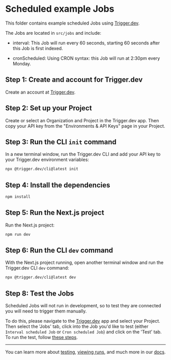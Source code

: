 # Scheduled example Jobs

This folder contains example scheduled Jobs using [Trigger.dev](https://trigger.dev).

The Jobs are located in `src/jobs` and include:

- interval: This Job will run every 60 seconds, starting 60 seconds after this Job is first indexed.

- cronScheduled: Using CRON syntax: this Job will run at 2:30pm every Monday.

## **Step 1:** Create and account for Trigger.dev

Create an account at [Trigger.dev](https://trigger.dev).

## **Step 2:** Set up your Project

Create or select an Organization and Project in the Trigger.dev app. Then copy your API key from the "Environments & API Keys" page in your Project.

## **Step 3:** Run the CLI `init` command

In a new terminal window, run the Trigger.dev CLI and add your API key to your Trigger.dev environment variables:

```bash
npx @trigger.dev/cli@latest init
```

## **Step 4:** Install the dependencies

```bash
npm install
```

## **Step 5:** Run the Next.js project

Run the Next.js project:

```bash
npm run dev
```

## **Step 6:** Run the CLI `dev` command

With the Next.js project running, open another terminal window and run the Trigger.dev CLI `dev` command:

```bash
npx @trigger.dev/cli@latest dev
```

## **Step 8:** Test the Jobs

Scheduled Jobs will not run in development, so to test they are connected you will need to trigger them manually.

To do this, please navigate to the [Trigger.dev](https://trigger.dev) app and select your Project. Then select the 'Jobs' tab, click into the Job you'd like to test (either `Interval scheduled Job` or `Cron scheduled Job`) and click on the 'Test' tab. To run the test, follow [these steps](https://trigger.dev/docs/documentation/guides/testing-jobs).

---

You can learn more about [testing](https://trigger.dev/docs/documentation/guides/testing-jobs), [viewing runs](https://trigger.dev/docs/documentation/guides/viewing-runs), and much more in our [docs](https://trigger.dev/docs).
